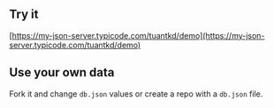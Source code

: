 ## Try it

[https://my-json-server.typicode.com/tuantkd/demo](https://my-json-server.typicode.com/tuantkd/demo)

## Use your own data

Fork it and change `db.json` values or create a repo with a `db.json` file.
